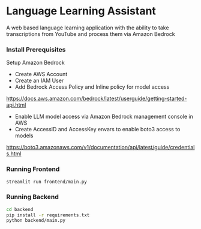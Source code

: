 # Language Learning Assistant

A web based language learning application with the ability to take transcriptions from YouTube and process them via Amazon Bedrock

### Install Prerequisites

Setup Amazon Bedrock

* Create AWS Account
* Create an IAM User
* Add Bedrock Access Policy and Inline policy for model access 

https://docs.aws.amazon.com/bedrock/latest/userguide/getting-started-api.html

* Enable LLM model access via Amazon Bedrock management console in AWS
* Create AccessID and AccessKey envars to enable boto3 access to models

https://boto3.amazonaws.com/v1/documentation/api/latest/guide/credentials.html


### Running Frontend

```sh
streamlit run frontend/main.py
```

### Running Backend

```sh
cd backend
pip install -r requirements.txt
python backend/main.py
```
